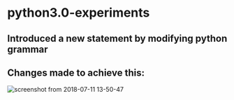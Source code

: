 # python3.0-experiments

## Introduced a new statement by modifying python grammar

Changes made to achieve this:
--------------------------------

![screenshot from 2018-07-11 13-50-47](https://user-images.githubusercontent.com/26605645/42559675-64bd640c-8512-11e8-9cae-092f504849e8.png)
